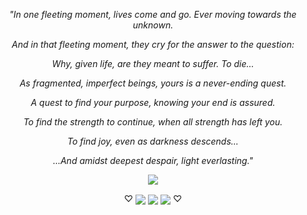 <div align="center">
<p><i>"In one fleeting moment, lives come and go. Ever moving towards the unknown.</p>
<p>And in that fleeting moment, they cry for the answer to the question:</p>
<p>Why, given life, are they meant to suffer. To die...</p>
<p>As fragmented, imperfect beings, yours is a never-ending quest.</p>
<p>A quest to find your purpose, knowing your end is assured.</p>
<p>To find the strength to continue, when all strength has left you.</p>
<p>To find joy, even as darkness descends...</p>
<p>...And amidst deepest despair, light everlasting."</i></p>

<p align="center"> <img src="https://komarev.com/ghpvc/?username=finalfantasyxivonline&label=　scions　&color=90c000&style=plastic"/> </p><div align="center">
  <p align="center">♡ <img src="https://graphic.neocities.org/kitten3.gif" align="center"> <img src="https://graphic.neocities.org/kitten2.gif" align="center"> <img src="https://graphic.neocities.org/kitten10.gif" align="center"> ♡

